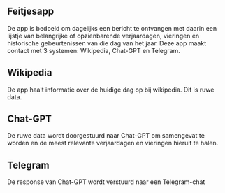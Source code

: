 ## Feitjesapp
De app is bedoeld om dagelijks een bericht te ontvangen met daarin een lijstje van belangrijke of opzienbarende verjaardagen, vieringen en historische gebeurtenissen van die dag van het jaar. Deze app maakt contact met 3 systemen: Wikipedia, Chat-GPT en Telegram. 

## Wikipedia
De app haalt informatie over de huidige dag op bij wikipedia. Dit is ruwe data.

## Chat-GPT
De ruwe data wordt doorgestuurd naar Chat-GPT om samengevat te worden en de meest relevante verjaardagen en vieringen hieruit te halen.

## Telegram
De response van Chat-GPT wordt verstuurd naar een Telegram-chat
